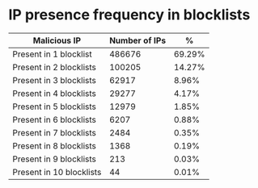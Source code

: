 # IP presence frequency in blocklists
| Malicious IP | Number of IPs | % |
|----|----|----|
| Present in 1 blocklist | 486676 | 69.29% |
| Present in 2 blocklists | 100205 | 14.27% |
| Present in 3 blocklists | 62917 | 8.96% |
| Present in 4 blocklists | 29277 | 4.17% |
| Present in 5 blocklists | 12979 | 1.85% |
| Present in 6 blocklists | 6207 | 0.88% |
| Present in 7 blocklists | 2484 | 0.35% |
| Present in 8 blocklists | 1368 | 0.19% |
| Present in 9 blocklists | 213 | 0.03% |
| Present in 10 blocklists | 44 | 0.01% |
